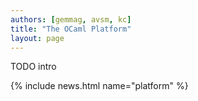 ```yaml
---
authors: [gemmag, avsm, kc]
title: "The OCaml Platform"
layout: page
---
```


TODO intro

{% include news.html name="platform" %}

